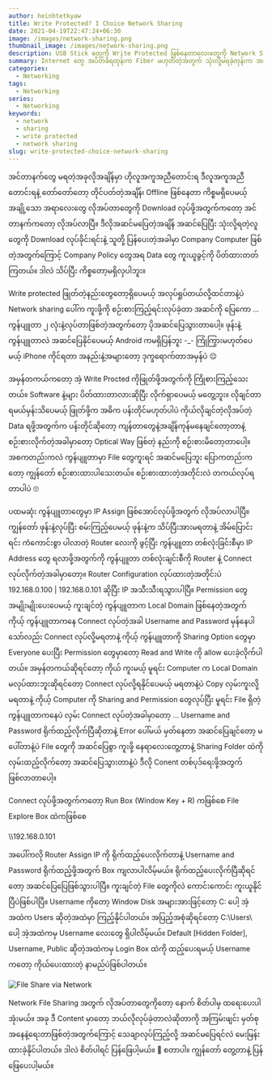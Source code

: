 ```yaml
---
author: heinhtetkyaw
title: Write Protected? I Choice Network Sharing
date: 2021-04-19T22:47:24+06:30
image: /images/network-sharing.png
thumbnail_image: /images/network-sharing.png
description: USB Stick တွေကို Write Protected ဖြစ်နေတာလေးတွေကို Network Sharing ကနေတစ်ဆင့် copy  လုပ်ဖြစ်ဖို့အတွက်လိုက်ရှာရင်းရေးဖြစ်ခဲ့တဲ့ contet လေးတစ်ပုဒ်ပါ။
summary: Internet တွေ အပိတ်ခံရတုန်းက Fiber မဟုတ်တဲ့အတွက် သုံးလို့မရခဲ့တုန်းက အသိတွေကို Download ဆွဲခိုင်းခဲ့တာဆိုပေမယ့် ကိုယ်လည်း ပြန်သုံးကော USB အသုံးပြုခွင့်ရပေမယ့် Write Protected ဖြစ်နေတာနဲ့ပဲ Network ကိုအသုံးပြုပြီး File sharing လုပ်ဖြစ်ခဲ့တာလေးပေါ့။ USB write protected ကိုတော့ BIOS ထဲလည်းလုပ်လို့ရသလို Windows Registery တွေကကော Software တွေ Company Management Software တွေကတစ်ဆင့်လည်း ပိတ်ထားလို့ရပါတယ်။ အဲ့ဒါတွေကို ဘယ်လိုမျိုး overflow လုပ်ခဲ့သလည်းဆိုတဲ့အကြောင်းအရာလေးပေါ့။
categories:
  - Networking
tags:
  - Networking
series:
  - Networking
keywords:
  - network
  - sharing
  - write protected
  - network sharing
slug: write-protected-choice-network-sharing
---
```


အင်တာနက်တွေ မရတဲ့အခုလိုအချိန်မှာ ဟိုလူအကူအညီတောင်းရ ဒီလူအကူအညီတောင်းရနဲ့ တော်တော်တော့ တိုင်ပတ်တဲ့အချိန်၊ Offline ဖြစ်နေတာ ကိစ္စမရှိပေမယ့် အချို့သော အရာလေးတွေ လိုအပ်တာတွေကို Download လုပ်ဖို့အတွက်ကတော့ အင်တာနက်ကတော့ လိုအပ်လာပြီ။ ဒီလိုအဆင်မပြေတဲ့အချိန် အဆင်ပြေပြီး သုံးလို့ရတဲ့လူတွေကို Download လုပ်ခိုင်းရင်းနဲ့ သူတို့ ပြန်ပေးတဲ့အခါမှာ Company Computer ဖြစ်တဲ့အတွက်ကြောင့် Company Policy တွေအရ Data တွေ ကူးယူခွင့်ကို ပိတ်ထားတတ်ကြတယ်။ ဒါလဲ သိပ်ပြီး ကိစ္စတော့မရှိလှပါဘူး။

Write protected ဖြုတ်တဲ့နည်းတွေတော့ရှိပေမယ့် အလုပ်ရှုပ်တယ်လို့ထင်တာနဲ့ပဲ Network sharing ပေါ်က ကူးဖို့ကို စဉ်းစားကြည့်ရင်းလုပ်ခဲ့တာ အဆင်ကို ပြေကော ... ကွန်ပျူတာ ၂ လုံးနဲ့လုပ်တာဖြစ်တဲ့အတွက်တော့ ပိုအဆင်ပြေသွားတာပေါ့။ ဖုန်းနဲ့ ကွန်ပျူတာလဲ အဆင်ပြေနိုင်ပေမယ့် Android ကမရှိပြန်ဘူး -\_- ကြုံကြွားမဟုတ်ပေမယ့် iPhone ကိုင်ရတာ အနည်းနဲ့အများတော့ ဒုက္ခရောက်တာအမှန်ပဲ 😐

အမှန်တကယ်ကတော့ အဲ့ Write Procted ကိုဖြုတ်ဖို့အတွက်ကို ကြိုစားကြည့်သေးတယ်။ Software နဲ့များ ပိတ်ထားတာလားဆိုပြီး လိုက်ရှာပေမယ့် မတွေ့ဘူး။ လိုချင်တာရမယ်မှန်းသိပေမယ့် ဖြုတ်ဖို့က အဓိက ပန်းတိုင်မဟုတ်ပါပဲ ကိုယ်လိုချင်တဲ့လိုအပ်တဲ့ Data ရဖို့အတွက်က ပန်းတိုင်ဆိုတော့ ကျန်တာတွေနဲ့အချိန်ကုန်မနေချင်တော့တာနဲ့ စဉ်းစားလိုက်တဲ့အခါမှာတော့ Optical Way ဖြစ်တဲ့ နည်းကို စဉ်းစားမိတော့တာပေါ့။ အစကတည်းကလဲ ကွန်ပျူတာမှာ File တွေကူးရင် အဆင်မပြေဘူး ပြောကတည်းကတော့ ကျွန်တော် စဉ်းစားထားပါသေးတယ်။ စဉ်းစားထားတဲ့အတိုင်းလဲ တကယ်လုပ်ရတာပါပဲ 🙄

ပထမဆုံး ကွန်ပျူတာတွေမှာ IP Assign ဖြစ်အောင်လုပ်ဖို့အတွက် လိုအပ်လာပါပြီ။ ကျွန်တော် ဖုန်းနဲ့လုပ်ပြီး စမ်းကြည့်ပေမယ့် ဖုန်းနဲ့က သိပ်ပြီးအားမရတာနဲ့ အိမ်ပြောင်းရင်း ကံကောင်းစွာ ပါလာတဲ့ Router လေးကို ဖွင့်ပြီး ကွန်ပျူတာ တစ်လုံးခြင်းစီမှာ IP Address တွေ ရလာဖို့အတွက်ကို ကွန်ပျူတာ တစ်လုံးချင်းစီကို Router နဲ့ Connect လုပ်လိုက်တဲ့အခါမှာတော့။ Router Configuration လုပ်ထားတဲ့အတိုင်းပဲ 192.168.0.100 | 192.168.0.101 ဆိုပြီး IP အသီးသီးရသွားပါပြီ။ Permission တွေ အမျိုးမျိုးပေးပေမယ့် ကူးချင်တဲ့ ကွန်ပျူတာက Local Domain ဖြစ်နေတဲ့အတွက် ကိုယ့် ကွန်ပျူတာကနေ Connect လုပ်တဲ့အခါ Username and Password မှန်နေပါသော်လည်း Connect လုပ်လို့မရတာနဲ့ ကိုယ့် ကွန်ပျူတာကို Sharing Option တွေမှာ Everyone ပေးပြီး Permission တွေမှာတော့ Read and Write ကို allow ပေးခဲ့လိုက်ပါတယ်။ အမှန်တကယ်ဆိုရင်တော့ ကိုယ် ကူးမယ့် မူရင်း Computer က Local Domain မလုပ်ထားဘူးဆိုရင်တော့ Connect လုပ်လို့ရနိုင်ပေမယ့် မရတာနဲ့ပဲ Copy လှမ်းကူးလို့မရတာနဲ့ ကိုယ့် Computer ကို Sharing and Permission တွေလုပ်ပြီး မူရင်း File ရှိတဲ့ ကွန်ပျူတာကနေပဲ လှမ်း Connect လုပ်တဲ့အခါမှာတော့ ... Username and Password ရိုက်ထည့်လိုက်ပြီဆိုတာနဲ့ Error ပေါ်မယ် မှတ်နေတာ အဆင်ပြေချင်တော့ မပေါ်တာနဲ့ပဲ File တွေကို အဆင်ပြေစွာ ကူးဖို့ နေရာလေးတွေ့တာနဲ့ Sharing Folder ထဲကို လှမ်းထည့်လိုက်တော့ အဆင်ပြေသွားတာနဲ့ပဲ ဒီလို Conent တစ်ပုဒ်ရေးဖို့အတွက် ဖြစ်လာတာပေါ့။

Connect လုပ်ဖို့အတွက်ကတော့ Run Box (Window Key + R) ကဖြစ်စေ File Explore Box ထဲကဖြစ်စေ

\\\192.168.0.101

အပေါ်ကလို Router Assign IP ကို ရိုက်ထည့်ပေးလိုက်တာနဲ့ Username and Password ရိုက်ထည့်ဖို့အတွက် Box ကျလာပါလိမ့်မယ်။ ရိုက်ထည့်ပေးလိုက်ပြီဆိုရင်တော့ အဆင်ပြေပြေဖြစ်သွားပါပြီ။ ကူးချင်တဲ့ File တွေကိုလဲ ကောင်းကောင်း ကူးယူနိုင်ပြီပဲဖြစ်ပါပြီ။ Username ကိုတော့ Window Disk အများအားဖြင့်တော့ C: ပေါ့ အဲ့အထဲက Users ဆိုတဲ့အထဲမှာ ကြည့်နိုင်ပါတယ်။ အပြည့်အစုံဆိုရင်တော့ C:\Users\ ပေါ့ အဲ့အထဲကမှ Username လေးတွေ ရှိပါလိမ့်မယ်။ Default [Hidden Folder], Username, Public ဆိုတဲ့အထဲကမှ Login Box ထဲကို ထည့်ပေးရမယ့် Username ကတော့ ကိုယ်ပေးထားတဲ့ နာမည်ပဲဖြစ်ပါတယ်။

![File Share via Network](/images/network-sharing.png)

Network File Sharing အတွက် လိုအပ်တာတွေကိုတော့ နောက် စိတ်ပါမှ ထရေးပေးပါအုံးမယ်။ အခု ဒီ Content မှာတော့ ဘယ်လိုလုပ်ခဲ့တာလဲဆိုတာကို အကြမ်းဖျင်း မှတ်စုအနေနဲ့ရေးတာဖြစ်တဲ့အတွက်ကြောင့် သေချာလုပ်ကြည့်လို့ အဆင်မပြေရင်လဲ မေးမြန်းထားခဲ့နိုင်ပါတယ်။ ဒါလဲ စိတ်ပါရင် ပြန်ဖြေပါ့မယ်။ 🤪 စတာပါ။ ကျွန်တော် တွေ့တာနဲ့ ပြန်ဖြေပေးပါ့မယ်။
